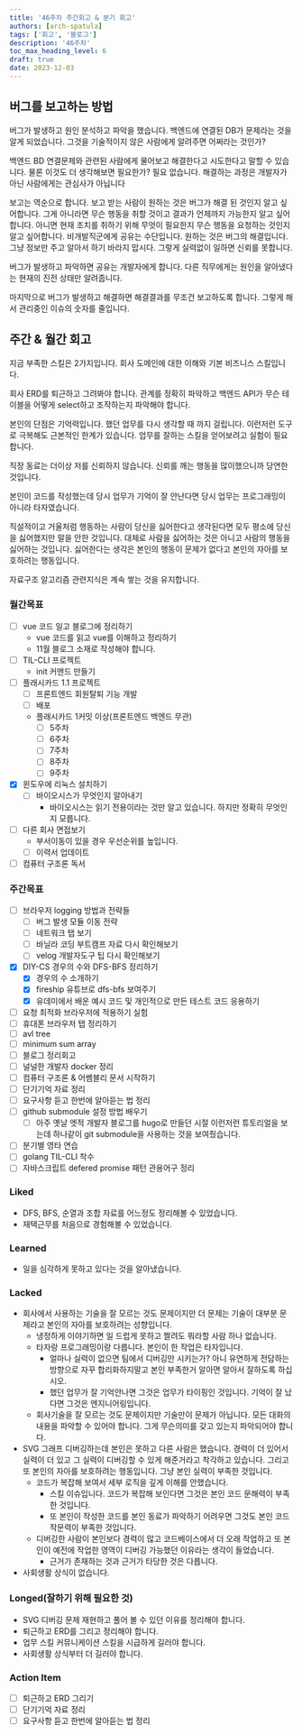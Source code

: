 ```yaml
---
title: '46주차 주간회고 & 분기 회고'
authors: [arch-spatula]
tags: ['회고', '블로그']
description: '46주차'
toc_max_heading_level: 6
draft: true
date: 2023-12-03
---
```


<!--truncate-->

## 버그를 보고하는 방법

버그가 발생하고 원인 분석하고 파악을 했습니다. 백엔드에 연결된 DB가 문제라는 것을 알게 되었습니다. 그것을 기술적이지 않은 사람에게 알려주면 어쩌라는 것인가?

백엔드 BD 연결문제와 관련된 사람에게 물어보고 해결한다고 시도한다고 말할 수 있습니다. 물론 이것도 더 생각해보면 필요한가? 필요 없습니다. 해결하는 과정은 개발자가 아닌 사람에게는 관심사가 아닙니다

보고는 역순으로 합니다. 보고 받는 사람이 원하는 것은 버그가 해결 된 것인지 알고 싶어합니다. 그게 아니라면 무슨 행동을 취할 것이고 결과가 언제까지 가능한지 알고 싶어합니다. 아니면 현재 조치를 취하기 위해 무엇이 필요한지 무슨 행동을 요청하는 것인지 알고 싶어합니다. 비개발직군에게 공유는 수단입니다. 원하는 것은 버그의 해결입니다. 그냥 정보만 주고 알아서 하기 바라지 맙시다. 그렇게 실력없이 일하면 신뢰를 못합니다.

버그가 발생하고 파악하면 공유는 개발자에게 합니다. 다른 직무에게는 원인을 알아냈다는 현재의 진전 상태만 알려줍니다.

마지막으로 버그가 발생하고 해결하면 해결결과를 무조건 보고하도록 합니다. 그렇게 해서 관리중인 이슈의 숫자를 줄입니다.

## 주간 & 월간 회고

지금 부족한 스킬은 2가지입니다. 회사 도메인에 대한 이해와 기본 비즈니스 스킬입니다.

회사 ERD를 퇴근하고 그려봐야 합니다. 관계를 정확히 파악하고 백엔드 API가 무슨 테이블을 어떻게 select하고 조작하는지 파악해야 합니다.

본인의 단점은 기억력입니다. 했던 업무를 다시 생각할 때 까지 걸립니다. 이런저런 도구로 극복해도 근본적인 한계가 있습니다. 업무를 잘하는 스킬을 얻어보려고 실험이 필요합니다.

직장 동료는 더이상 저를 신뢰하지 않습니다. 신뢰를 깨는 행동을 많이했으니까 당연한 것입니다.

본인이 코드를 작성했는데 당시 업무가 기억이 잘 안난다면 당시 업무는 프로그래밍이 아니라 타자였습니다.

직설적이고 거울처럼 행동하는 사람이 당신을 싫어한다고 생각된다면 모두 평소에 당신을 싫어했지만 말을 안한 것입니다. 대체로 사람을 싫어하는 것은 아니고 사람의 행동을 싫어하는 것입니다. 싫어한다는 생각은 본인의 행동이 문제가 없다고 본인의 자아를 보호하려는 행동입니다.

자료구조 알고리즘 관련지식은 계속 쌓는 것을 유지합니다.

### 월간목표

- [ ] vue 코드 일고 블로그에 정리하기
  - vue 코드를 읽고 vue를 이해하고 정리하기
  - 11월 블로그 소재로 작성해야 합니다.
- [ ] TIL-CLI 프로젝트
  - init 커맨드 만들기
- [ ] 플래시카드 1.1 프로젝트
  - [ ] 프론트엔드 회원탈퇴 기능 개발
  - [ ] 배포
  - 플래시카드 1커밋 이상(프론트엔드 백엔드 무관)
    - [ ] 5주차
    - [ ] 6주차
    - [ ] 7주차
    - [ ] 8주차
    - [ ] 9주차
- [x] 윈도우에 리눅스 설치하기
  - [ ] 바이오시스가 무엇인지 알아내기
    - 바이오시스는 읽기 전용이라는 것만 알고 있습니다. 하지만 정확히 무엇인지 모릅니다.
- [ ] 다른 회사 면접보기
  - 부서이동이 있을 경우 우선순위를 높입니다.
  - [ ] 이력서 업데이트
- [ ] 컴퓨터 구조론 독서

### 주간목표

- [ ] 브라우저 logging 방법과 전략들
  - [ ] 버그 발생 모듈 이동 전략
  - [ ] 네트워크 탭 보기
  - [ ] 바닐라 코딩 부트캠프 자료 다시 확인해보기
  - [ ] velog 개발자도구 팁 다시 확인해보기
- [x] DIY-CS 경우의 수와 DFS-BFS 정리하기
  - [x] 경우의 수 소개하기
  - [x] fireship 유튜브로 dfs-bfs 보여주기
  - [x] 유데미에서 배운 예시 코드 및 개인적으로 만든 테스트 코드 응용하기
- [ ] 요청 최적화 브라우저에 적용하기 실험
- [ ] 휴대폰 브라우저 탭 정리하기
- [ ] avl tree
- [ ] minimum sum array
- [ ] 블로그 정리회고
- [ ] 널널한 개발자 docker 정리
- [ ] 컴퓨터 구조론 & 어쎔블리 문서 시작하기
- [ ] 단기기억 자료 정리
- [ ] 요구사항 듣고 한번에 알아듣는 법 정리
- [ ] github submodule 설정 방법 배우기
  - [ ] 아주 옛날 엣적 개발자 블로그를 hugo로 만들던 시절 이런저런 튜토리얼을 보는데 하나같이 git submodule을 사용하는 것을 보여줬습니다.
- [ ] 분기별 영타 연습
- [ ] golang TIL-CLI 착수
- [ ] 자바스크립트 defered promise 패턴 관용어구 정리

### Liked

- DFS, BFS, 순열과 조합 자료를 어느정도 정리해볼 수 있었습니다.
- 재택근무를 처음으로 경험해볼 수 있었습니다.

### Learned

- 일을 심각하게 못하고 있다는 것을 알아냈습니다.

### Lacked

- 회사에서 사용하는 기술을 잘 모르는 것도 문제이지만 더 문제는 기술이 대부분 문제라고 본인의 자아를 보호하려는 성향입니다.
  - 냉정하게 이야기하면 일 드럽게 못하고 짤려도 뭐라할 사람 하나 없습니다.
  - 타자랑 프로그래밍이랑 다릅니다. 본인이 한 작업은 타자입니다.
    - 얼마나 실력이 없으면 팀에서 디버깅만 시키는가? 아니 유연하게 전담하는 방향으로 자꾸 합리화하지말고 본인 부족한거 알아면 알아서 잘하도록 하십시오.
    - 했던 업무가 잘 기억안나면 그것은 업무가 타이핑인 것입니다. 기억이 잘 났다면 그것은 엔지니어링입니다.
  - 회사기술을 잘 모르는 것도 문제이지만 기술만이 문제가 아닙니다. 모든 대화의 내용을 파악할 수 있어야 합니다. 그게 무슨의미를 갖고 있는지 파악되어야 합니다.
- SVG 그래프 디버깅하는데 본인은 못하고 다른 사람은 했습니다. 경력이 더 있어서 실력이 더 있고 그 실력이 디버깅할 수 있게 해준거라고 착각하고 있습니다. 그리고 또 본인의 자아를 보호하려는 행동입니다. 그냥 본인 실력이 부족한 것입니다.
  - 코드가 복잡해 보여서 세부 로직을 깊게 이해를 안했습니다.
    - 스킬 이슈입니다. 코드가 복잡해 보인다면 그것은 본인 코드 문해력이 부족한 것입니다.
    - 또 본인이 작성한 코드를 본인 동료가 파악하기 어려우면 그것도 본인 코드 작문력이 부족한 것입니다.
  - 디버깅한 사람이 본인보다 경력이 많고 코드베이스에서 더 오래 작업하고 또 본인이 예전에 작업한 영역이 디버깅 가능했던 이유라는 생각이 들었습니다.
    - 근거가 존재하는 것과 근거가 타당한 것은 다릅니다.
- 사회생활 상식이 없습니다.

### Longed(잘하기 위해 필요한 것)

- SVG 디버깅 문제 재현하고 풀어 볼 수 있던 이유를 정리해야 합니다.
- 퇴근하고 ERD를 그리고 정리해야 합니다.
- 업무 스킬 커뮤니케이션 스킬을 시급하게 길러야 합니다.
- 사회생활 상식부터 더 길러야 합니다.

### Action Item

- [ ] 퇴근하고 ERD 그리기
- [ ] 단기기억 자료 정리
- [ ] 요구사항 듣고 한번에 알아듣는 법 정리
